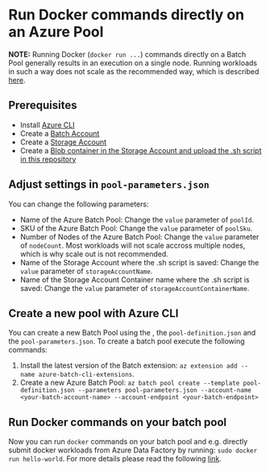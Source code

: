 # Run Docker commands directly on an Azure Pool

**NOTE:** Running Docker (`docker run ...`) commands directly on a Batch Pool generally results in an execution on a single node. Running workloads in such a way does not scale as the recommended way, which is described [here](https://docs.microsoft.com/en-us/azure/batch/batch-docker-container-workloads).

## Prerequisites

- Install [Azure CLI](https://docs.microsoft.com/en-us/cli/azure/install-azure-cli?view=azure-cli-latest)
- Create a [Batch Account](https://docs.microsoft.com/en-us/azure/batch/quick-create-cli)
- Create a [Storage Account](https://docs.microsoft.com/en-us/azure/storage/common/storage-quickstart-create-account?tabs=azure-portal)
- Create a [Blob container in the Storage Account and upload the .sh script in this repository](https://docs.microsoft.com/en-us/azure/storage/blobs/storage-quickstart-blobs-portal)

## Adjust settings in `pool-parameters.json`

You can change the following parameters:

- Name of the Azure Batch Pool: Change the `value` parameter of `poolId`.
- SKU of the Azure Batch Pool: Change the `value` parameter of `poolSku`.
- Number of Nodes of the Azure Batch Pool: Change the `value` parameter of `nodeCount`. Most workloads will not scale accross multiple nodes, which is why scale out is not recommended.
- Name of the Storage Account where the .sh script is saved: Change the `value` parameter of `storageAccountName`.
- Name of the Storage Account Container name where the .sh script is saved: Change the `value` parameter of `storageAccountContainerName`.

## Create a new pool with Azure CLI

You can create a new Batch Pool using the , the `pool-definition.json` and the `pool-parameters.json`. To create a batch pool execute the following commands:

1. Install  the latest version of the Batch extension: `az extension add --name azure-batch-cli-extensions`.
2. Create a new Azure Batch Pool: `az batch pool create --template pool-definition.json --parameters pool-parameters.json --account-name <your-batch-account-name> --account-endpoint <your-batch-endpoint>`

## Run Docker commands on your batch pool

Now you can run `docker` commands on your batch pool and e.g. directly submit docker workloads from Azure Data Factory by running: `sudo docker run hello-world`.
For more details please read the following [link](https://docs.microsoft.com/en-us/azure/data-factory/transform-data-using-dotnet-custom-activity).
